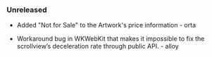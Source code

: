 ### Unreleased

* Added "Not for Sale" to the Artwork's price information - orta

* Workaround bug in WKWebKit that makes it impossible to fix the scrollview’s deceleration rate through public API. - alloy

